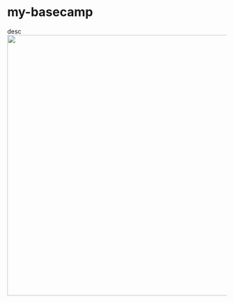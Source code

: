 # my-basecamp
desc
<img src="https://storage.googleapis.com/qwasar-public/track-web/my_basecamp.gif" height=600 width=800>